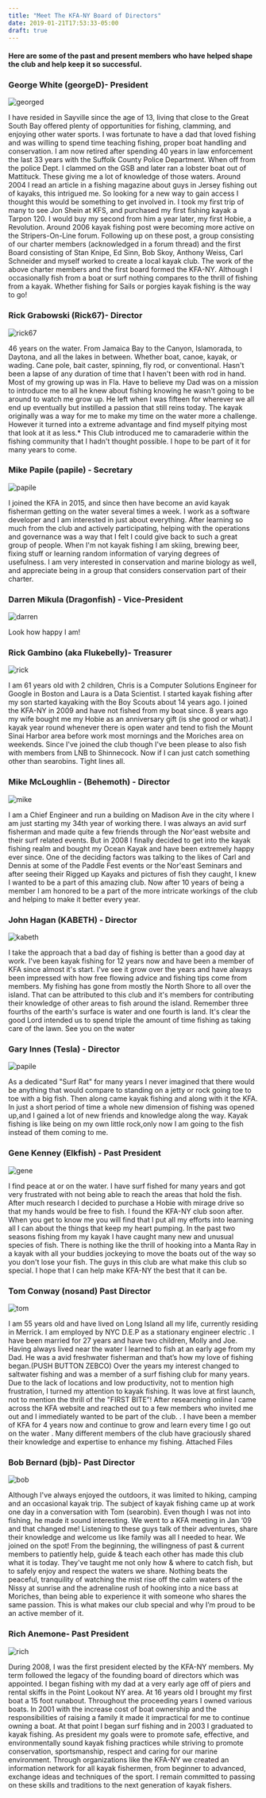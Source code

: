 ```yaml
---
title: "Meet The KFA-NY Board of Directors"
date: 2019-01-21T17:53:33-05:00
draft: true
---
```

#### Here are some of the past and present members who have helped shape the club and help keep it so successful.


### George White (georgeD)- President
![georged](/images/bod/georged.jpg)

I have resided in Sayville since the age of 13, living that close to the Great South Bay offered plenty of opportunities for fishing, clamming, and enjoying other water sports. I was fortunate to have a dad that loved fishing and was willing to spend time teaching fishing, proper boat handling and conservation. I am now retired after spending 40 years in law enforcement the last 33 years with the Suffolk County Police Department. When off from the police Dept. I clammed on the GSB and later ran a lobster boat out of Mattituck. These giving me a lot of knowledge of those waters. Around 2004 I read an article in a fishing magazine about guys in Jersey fishing out of kayaks, this intrigued me. So looking for a new way to gain access I thought this would be something to get involved in. I took my first trip of many to see Jon Shein at KFS, and purchased my first fishing kayak a Tarpon 120. I would buy my second from him a year later, my first Hobie, a Revolution. Around 2006 kayak fishing post were becoming more active on the Stripers-On-Line forum. Following up on these post, a group consisting of our charter members (acknowledged in a forum thread) and the first Board consisting of Stan Knipe, Ed Sinn, Bob Skoy, Anthony Weiss, Carl Schneider and myself worked to create a local kayak club. The work of the above charter members and the first board formed the KFA-NY. Although I occasionally fish from a boat or surf nothing compares to the thrill of fishing from a kayak. Whether fishing for Sails or porgies kayak fishing is the way to go!

### Rick Grabowski (Rick67)- Director
![rick67](/images/bod/rick67.jpg)

46 years on the water. From Jamaica Bay to the Canyon, Islamorada, to Daytona, and all the lakes in between. Whether boat, canoe, kayak, or wading. Cane pole, bait caster, spinning, fly rod, or conventional. Hasn't been a lapse of any duration of time that I haven't been with rod in hand. Most of my growing up was in Fla. Have to believe my Dad was on a mission to introduce me to all he knew about fishing knowing he wasn't going to be around to watch me grow up. He left when I was fifteen for wherever we all end up eventually but instilled a passion that still reins today. The kayak originally was a way for me to make my time on the water more a challenge. However it turned into a extreme advantage and find myself pitying most that look at it as less.* This Club introduced me to camaraderie within the fishing community that I hadn't thought possible. I hope to be part of it for many years to come. 

### Mike Papile (papile) - Secretary
![papile](/images/bod/papile.jpg)

I joined the KFA in 2015, and since then have become an avid kayak fisherman getting on the water several times a week. I work as a software developer and I am interested in just about everything. After learning so much from the club and actively participating, helping with the operations and governance was a way that I felt I could give back to such a great group of people. When I'm not kayak fishing I am skiing, brewing beer, fixing stuff or learning random information of varying degrees of usefulness. I am very interested in conservation and marine biology as well, and appreciate being in a group that considers conservation part of their charter.

### Darren Mikula (Dragonfish) - Vice-President
![darren](/images/bod/darren.jpg)

Look how happy I am!

### Rick Gambino (aka Flukebelly)- Treasurer 
![rick](/images/bod/rick.jpg)

I am 61 years old with 2 children, Chris is a Computer Solutions Engineer for Google in Boston and Laura is a Data Scientist. I started kayak fishing after my son started kayaking with the Boy Scouts about 14 years ago. I joined the KFA-NY in 2009 and have not fished from my boat since. 8 years ago my wife bought me my Hobie as an anniversary gift (is she good or what).I kayak year round whenever there is open water and tend to fish the Mount Sinai Harbor area before work most mornings and the Moriches area on weekends. Since I've joined the club though I've been please to also fish with members from LNB to Shinnecock. Now if I can just catch something other than searobins. Tight lines all.

### Mike McLoughlin - (Behemoth) - Director
![mike](/images/bod/mikem.jpg)

I am a Chief Engineer and run a building on Madison Ave in the city where I am just starting my 34th year of working there. I was always an avid surf fisherman and made quite a few friends through the Nor'east website and their surf related events. But in 2008 I finally decided to get into the kayak fishing realm and bought my Ocean Kayak and have been extremely happy ever since. One of the deciding factors was talking to the likes of Carl and Dennis at some of the Paddle Fest events or the Nor'east Seminars and after seeing their Rigged up Kayaks and pictures of fish they caught, I knew I wanted to be a part of this amazing club. Now after 10 years of being a member I am honored to be a part of the more intricate workings of the club and helping to make it better every year. 

### John Hagan (KABETH) - Director
![kabeth](/images/bod/kabeth.jpg)

I take the approach that a bad day of fishing is better than a good day at work. I've been kayak fishing for 12 years now and have been a member of KFA since almost it's start. I've see it grow over the years and have always been impressed with how free flowing advice and fishing tips come from members. My fishing has gone from mostly the North Shore to all over the island. That can be attributed to this club and it's members for contributing their knowledge of other areas to fish around the island. Remember three fourths of the earth's surface is water and one fourth is land. It's clear the good Lord intended us to spend triple the amount of time fishing as taking care of the lawn. See you on the water

### Gary Innes (Tesla) - Director
![papile](/images/bod/gary.jpg)

As a dedicated "Surf Rat" for many years I never imagined that there would be anything that would compare to standing on a jetty or rock going toe to toe with a big fish. Then along came kayak fishing and along with it the KFA. In just a short period of time a whole new dimension of fishing was opened up,and I gained a lot of new friends and knowledge along the way. Kayak fishing is like being on my own little rock,only now I am going to the fish instead of them coming to me.

### Gene Kenney (Elkfish) - Past President 
![gene](/images/bod/gene.jpg)

I find peace at or on the water. I have surf fished for many years and got very frustrated with not being able to reach the areas that hold the fish. After much research I decided to purchase a Hobie with mirage drive so that my hands would be free to fish. I found the KFA-NY club soon after. When you get to know me you will find that I put all my efforts into learning all I can about the things that keep my heart pumping. In the past two seasons fishing from my kayak I have caught many new and unusual species of fish. There is nothing like the thrill of hooking into a Manta Ray in a kayak with all your buddies jockeying to move the boats out of the way so you don't lose your fish. The guys in this club are what make this club so special. I hope that I can help make KFA-NY the best that it can be.

###  Tom Conway (nosand) Past Director
![tom](/images/bod/tom.jpg)

I am 55 years old and have lived on Long Island all my life, currently residing in Merrick. I am employed by NYC D.E.P as a stationary engineer electric . I have been married for 27 years and have two children, Molly and Joe. Having always lived near the water I learned to fish at an early age from my Dad. He was a avid freshwater fisherman and that’s how my love of fishing began.(PUSH BUTTON ZEBCO) Over the years my interest changed to saltwater fishing and was a member of a surf fishing club for many years. Due to the lack of locations and low productivity, not to mention high frustration, I turned my attention to kayak fishing. It was love at first launch, not to mention the thrill of the "FIRST BITE”! After researching online I came across the KFA website and reached out to a few members who invited me out and I immediately wanted to be part of the club. . I have been a member of KFA for 4 years now and continue to grow and learn every time I go out on the water . Many different members of the club have graciously shared their knowledge and expertise to enhance my fishing.
Attached Files

###  Bob Bernard (bjb)- Past Director 
![bob](/images/bod/bob.jpg)

Although I've always enjoyed the outdoors, it was limited to hiking, camping and an occasional kayak trip. The subject of kayak fishing came up at work one day in a conversation with Tom (searobin). Even though I was not into fishing, he made it sound interesting. We went to a KFA meeting in Jan ‘09 and that changed me! Listening to these guys talk of their adventures, share their knowledge and welcome us like family was all I needed to hear. We joined on the spot! From the beginning, the willingness of past & current members to patiently help, guide & teach each other has made this club what it is today. They've taught me not only how & where to catch fish, but to safely enjoy and respect the waters we share. Nothing beats the peaceful, tranquility of watching the mist rise off the calm waters of the Nissy at sunrise and the adrenaline rush of hooking into a nice bass at Moriches, than being able to experience it with someone who shares the same passion. This is what makes our club special and why I’m proud to be an active member of it.

### Rich Anemone- Past President 
![rich](/images/bod/richboard.jpg)

During 2008, I was the first president elected by the KFA-NY members. My term followed the legacy of the founding board of directors which was appointed. I began fishing with my dad at a very early age off of piers and rental skiffs in the Point Lookout NY area. At 16 years old I brought my first boat a 15 foot runabout. Throughout the proceeding years I owned various boats. In 2001 with the increase cost of boat ownership and the responsibilities of raising a family it made it impractical for me to continue owning a boat. At that point I began surf fishing and in 2003 I graduated to kayak fishing. As president my goals were to promote safe, effective, and environmentally sound kayak fishing practices while striving to promote conservation, sportsmanship, respect and caring for our marine environment. Through organizations like the KFA-NY we created an information network for all kayak fishermen, from beginner to advanced, exchange ideas and techniques of the sport. I remain committed to passing on these skills and traditions to the next generation of kayak fishers.